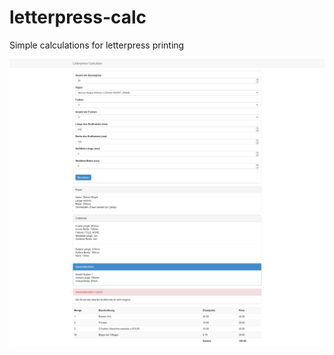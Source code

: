 letterpress-calc
================

Simple calculations for letterpress printing


![screenshot](https://github.com/bonndan/letterpress-calc/raw/master/doc/screen.png "In-Dev Screenshot")

